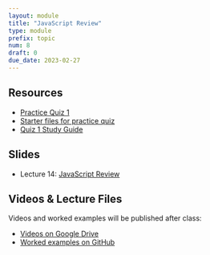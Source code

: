```yaml
---
layout: module
title: "JavaScript Review"
type: module
prefix: topic
num: 8
draft: 0
due_date: 2023-02-27
---
```


## Resources
* <a href="https://docs.google.com/document/d/1OP4HDSD6ob029bYwF6Js_4CZfmhYsoYu3egewsM1MrA/edit?usp=sharing" target="_blank">Practice Quiz 1</a>
* <a href="../course-files/practice-quizzes/quiz01.zip" target="_blank">Starter files for practice quiz</a>
* <a href="https://docs.google.com/document/d/1v1JE_TZTISmL9NeXYEOzdqDnJYmCjKVxrxHJK7N5QP4/edit?usp=sharing" target="_blank">Quiz 1 Study Guide</a>

## Slides
* Lecture 14: [JavaScript Review](https://docs.google.com/presentation/d/1bIIpIa75dLl3ilk9pShTdcj69CU9113E4WF985qc3fI/edit?usp=sharing)

## Videos & Lecture Files
Videos and worked examples will be published after class:
* <a href="https://drive.google.com/drive/folders/1b0RGogU8P2rKJAtcRpxMspHB919GUAXT?usp=sharing" target="_blank">Videos on Google Drive</a>
* <a href="https://github.com/vanwars/csci344" target="_blank">Worked examples on GitHub</a>
